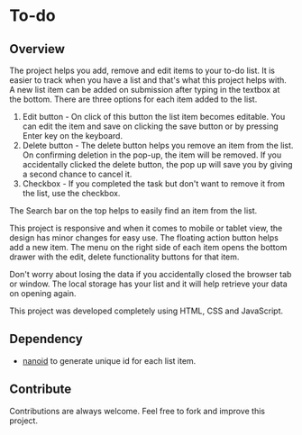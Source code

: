 # To-do

## Overview
The project helps you add, remove and edit items to your to-do list. It is easier to track when you have a list and that's what this project helps with.
A new list item can be added on submission after typing in the textbox at the bottom. There are three options for each item added to the list.
1) Edit button - On click of this button the list item becomes editable. You can edit the item and save on clicking the save button or by pressing Enter key on the keyboard.
2) Delete button - The delete button helps you remove an item from the list. On confirming deletion in the pop-up, the item will be removed. If you accidentally clicked the delete button, the pop up will save you by giving a second chance to cancel it.
3) Checkbox - If you completed the task but don't want to remove it from the list, use the checkbox.

The Search bar on the top helps to easily find an item from the list.

This project is responsive and when it comes to mobile or tablet view, the design has minor changes for easy use. The floating action button helps add a new item. The menu on the right side of each item opens the bottom drawer with the edit, delete functionality buttons for that item.

Don't worry about losing the data if you accidentally closed the browser tab or window. The local storage has your list and it will help retrieve your data on opening again.

This project was developed completely using HTML, CSS and JavaScript.

## Dependency
- [nanoid](https://github.com/ai/nanoid) to generate unique id for each list item.

## Contribute
Contributions are always welcome. Feel free to fork and improve this project.
